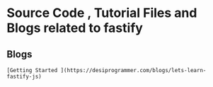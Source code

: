 # Source Code , Tutorial Files and Blogs related to fastify


## Blogs

`[Getting Started ](https://desiprogrammer.com/blogs/lets-learn-fastify-js)`